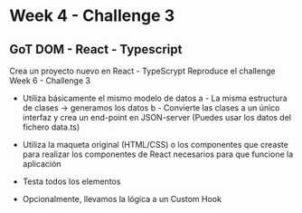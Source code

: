 # Week 4 - Challenge 3

## GoT DOM - React - Typescript

Crea un proyecto nuevo en React - TypeScrypt
Reproduce el challenge Week 6 - Challenge 3

- Utiliza básicamente el mismo modelo de datos
  a - La misma estructura de clases -> generamos los datos
  b - Convierte las clases a un único interfaz y crea un end-point en JSON-server
  (Puedes usar los datos del fichero data.ts)

- Utiliza la maqueta original (HTML/CSS) o los componentes que creaste
  para realizar los componentes de React necesarios para que funcione la aplicación

- Testa todos los elementos

- Opcionalmente, llevamos la lógica a un Custom Hook
